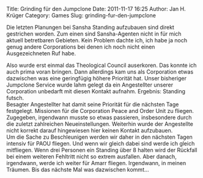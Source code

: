 Title: Grinding für den Jumpclone
Date: 2011-11-17 16:25
Author: Jan H. Krüger
Category: Games
Slug: grinding-fur-den-jumpclone

  

<div>
</div>
<div>
Die letzten Planungen bei Sansha Standing aufzubauen sind direkt
gestrichen worden. Zum einen sind Sansha-Agenten nicht in für mich
aktuell betretbaren Gebieten. Kein Problem dachte ich, ich habe ja noch
genug andere Corporations bei denen ich noch nicht einen Ausgezeichneten
Ruf habe.

</p>
</div>
<div>
  

</div>
<div>
Also wurde erst einmal das Theological Council auserkoren. Das konnte
ich auch prima voran bringen. Dann allerdings kam uns als Corporation
etwas dazwischen was eine geringfügig höhere Priorität hat. Unser
bisheriger Jumpclone Service wurde lahm gelegt da ein Angestellter
unserer Corporation unbedarft mit diesen Kontakt aufnahm. Ergebnis:
Standing futsch.

</div>
<div>
  

</div>
<div>
Besagter Angestellter hat damit seine Priorität für die nächsten Tage
festgelegt. Missionen für die Corporation Peace and Order Unit zu
fliegen. Zugegeben, irgendwann musste so etwas passieren, insbesondere
durch die zuletzt zahlreichen Neueinstellungen. Weiterhin wurde der
Angestellte nicht korrekt darauf hingewiesen hier keinen Kontakt
aufzubauen.

</div>
<div>
  

</div>
<div>
Um die Sache zu Beschleunigen werden wir daher in den nächsten Tagen
intensiv für PAOU fliegen. Und wenn wir gleich dabei sind werde ich
gleich mitfliegen. Wenn drei Personen ein Standing über 8 halten wird
der Rückfall bei einem weiteren Fehltritt nicht so extrem ausfallen.
Aber danach, irgendwann, werde ich weiter für Amarr fliegen. Irgendwann,
in meinen Träumen. Bis das nächste Mal was dazwischen kommt…

</div>
  


